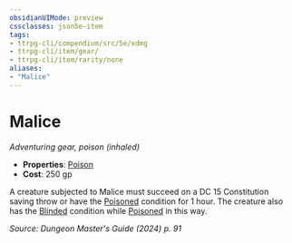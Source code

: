 ```yaml
---
obsidianUIMode: preview
cssclasses: json5e-item
tags:
- ttrpg-cli/compendium/src/5e/xdmg
- ttrpg-cli/item/gear/
- ttrpg-cli/item/rarity/none
aliases: 
- "Malice"
---
```

# Malice
*Adventuring gear, poison (inhaled)*  


- **Properties**: [Poison](3-Compendium/rules/item-properties.md#Poison)
- **Cost**: 250 gp

A creature subjected to Malice must succeed on a DC 15 Constitution saving throw or have the [Poisoned](3-Compendium/rules/conditions.md#Poisoned) condition for 1 hour. The creature also has the [Blinded](3-Compendium/rules/conditions.md#Blinded) condition while [Poisoned](3-Compendium/rules/conditions.md#Poisoned) in this way.

*Source: Dungeon Master's Guide (2024) p. 91*